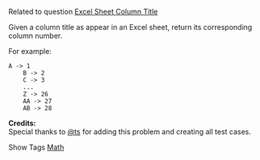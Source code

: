 Related to question [Excel Sheet Column Title](https://oj.leetcode.com/problems/excel-sheet-column-title/)

Given a column title as appear in an Excel sheet, return its corresponding column number.

For example:

    A -> 1
        B -> 2
        C -> 3
        ...
        Z -> 26
        AA -> 27
        AB -> 28

**Credits:**  
Special thanks to [@ts](https://oj.leetcode.com/discuss/user/ts) for adding this problem and creating all test cases.

Show Tags
 [Math](/tag/math/)
